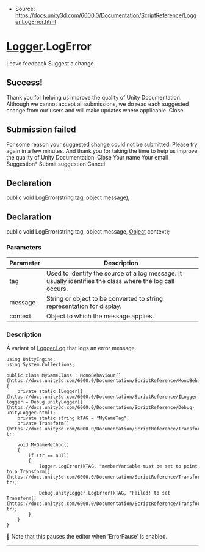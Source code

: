 * Source: https://docs.unity3d.com/6000.0/Documentation/ScriptReference/Logger.LogError.html

#  [Logger](https://docs.unity3d.com/6000.0/Documentation/ScriptReference/Logger.html).LogError
Leave feedback
Suggest a change
## Success!
Thank you for helping us improve the quality of Unity Documentation. Although we cannot accept all submissions, we do read each suggested change from our users and will make updates where applicable.
Close
## Submission failed
For some reason your suggested change could not be submitted. Please <a>try again</a> in a few minutes. And thank you for taking the time to help us improve the quality of Unity Documentation.
Close
Your name Your email Suggestion* Submit suggestion
Cancel
## Declaration
public void LogError(string tag, object message); 
## Declaration
public void LogError(string tag, object message, [Object](https://docs.unity3d.com/6000.0/Documentation/ScriptReference/Object.html) context); 
### Parameters
Parameter | Description  
---|---  
tag | Used to identify the source of a log message. It usually identifies the class where the log call occurs.  
message | String or object to be converted to string representation for display.  
context | Object to which the message applies.  
### Description
A variant of [Logger.Log](https://docs.unity3d.com/6000.0/Documentation/ScriptReference/Logger.Log.html) that logs an error message.
```
using UnityEngine;
using System.Collections;  
  
public class MyGameClass : MonoBehaviour[](https://docs.unity3d.com/6000.0/Documentation/ScriptReference/MonoBehaviour.html)
{
    private static ILogger[](https://docs.unity3d.com/6000.0/Documentation/ScriptReference/ILogger.html) logger = Debug.unityLogger[](https://docs.unity3d.com/6000.0/Documentation/ScriptReference/Debug-unityLogger.html);
    private static string kTAG = "MyGameTag";
    private Transform[](https://docs.unity3d.com/6000.0/Documentation/ScriptReference/Transform.html) tr;  
  
    void MyGameMethod()
    {
        if (tr == null)
        {
            logger.LogError(kTAG, "memberVariable must be set to point to a Transform[](https://docs.unity3d.com/6000.0/Documentation/ScriptReference/Transform.html).", tr);  
  
            Debug.unityLogger.LogError(kTAG, "Failed! to set Transform[](https://docs.unity3d.com/6000.0/Documentation/ScriptReference/Transform.html)",  tr);
        }
    }
}

```

Note that this pauses the editor when 'ErrorPause' is enabled.
* * *
